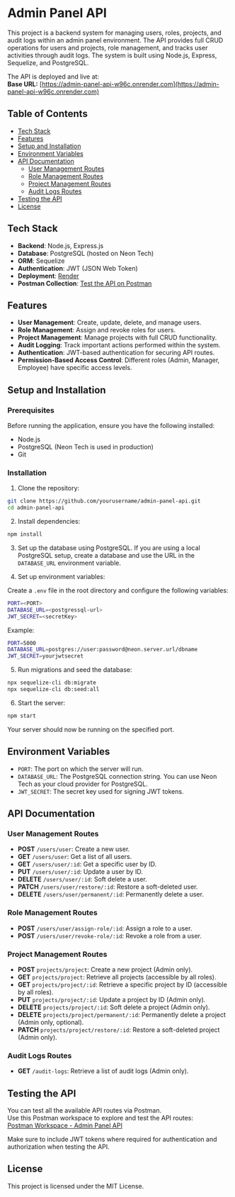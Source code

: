 
# Admin Panel API

This project is a backend system for managing users, roles, projects, and audit logs within an admin panel environment. The API provides full CRUD operations for users and projects, role management, and tracks user activities through audit logs. The system is built using Node.js, Express, Sequelize, and PostgreSQL.

The API is deployed and live at:  
**Base URL:** [https://admin-panel-api-w96c.onrender.com](https://admin-panel-api-w96c.onrender.com)

## Table of Contents

- [Tech Stack](#tech-stack)
- [Features](#features)
- [Setup and Installation](#setup-and-installation)
- [Environment Variables](#environment-variables)
- [API Documentation](#api-documentation)
  - [User Management Routes](#user-management-routes)
  - [Role Management Routes](#role-management-routes)
  - [Project Management Routes](#project-management-routes)
  - [Audit Logs Routes](#audit-logs-routes)
- [Testing the API](#testing-the-api)
- [License](#license)

## Tech Stack

- **Backend**: Node.js, Express.js
- **Database**: PostgreSQL (hosted on Neon Tech)
- **ORM**: Sequelize
- **Authentication**: JWT (JSON Web Token)
- **Deployment**: [Render](https://render.com)
- **Postman Collection**: [Test the API on Postman](https://www.postman.com/sha-if/admin-panel-api)

## Features

- **User Management**: Create, update, delete, and manage users.
- **Role Management**: Assign and revoke roles for users.
- **Project Management**: Manage projects with full CRUD functionality.
- **Audit Logging**: Track important actions performed within the system.
- **Authentication**: JWT-based authentication for securing API routes.
- **Permission-Based Access Control**: Different roles (Admin, Manager, Employee) have specific access levels.

## Setup and Installation

### Prerequisites

Before running the application, ensure you have the following installed:

- Node.js
- PostgreSQL (Neon Tech is used in production)
- Git

### Installation

1. Clone the repository:

```bash
git clone https://github.com/yourusername/admin-panel-api.git
cd admin-panel-api
```

2. Install dependencies:

```bash
npm install
```

3. Set up the database using PostgreSQL. If you are using a local PostgreSQL setup, create a database and use the URL in the `DATABASE_URL` environment variable.

4. Set up environment variables:

Create a `.env` file in the root directory and configure the following variables:

```bash
PORT=<PORT>
DATABASE_URL=<postgressql-url>
JWT_SECRET=<secretKey>
```

Example:

```bash
PORT=5000
DATABASE_URL=postgres://user:password@neon.server.url/dbname
JWT_SECRET=yourjwtsecret
```

5. Run migrations and seed the database:

```bash
npx sequelize-cli db:migrate
npx sequelize-cli db:seed:all
```

6. Start the server:

```bash
npm start
```

Your server should now be running on the specified port.

## Environment Variables

- `PORT`: The port on which the server will run.
- `DATABASE_URL`: The PostgreSQL connection string. You can use Neon Tech as your cloud provider for PostgreSQL.
- `JWT_SECRET`: The secret key used for signing JWT tokens.

## API Documentation

### User Management Routes

- **POST** `/users/user`: Create a new user.
- **GET** `/users/user`: Get a list of all users.
- **GET** `/users/user/:id`: Get a specific user by ID.
- **PUT** `/users/user/:id`: Update a user by ID.
- **DELETE** `/users/user/:id`: Soft delete a user.
- **PATCH** `/users/user/restore/:id`: Restore a soft-deleted user.
- **DELETE** `/users/user/permanent/:id`: Permanently delete a user.

### Role Management Routes

- **POST** `/users/user/assign-role/:id`: Assign a role to a user.
- **POST** `/users/user/revoke-role/:id`: Revoke a role from a user.

### Project Management Routes

- **POST** `projects/project`: Create a new project (Admin only).
- **GET** `projects/project`: Retrieve all projects (accessible by all roles).
- **GET** `projects/project/:id`: Retrieve a specific project by ID (accessible by all roles).
- **PUT** `projects/project/:id`: Update a project by ID (Admin only).
- **DELETE** `projects/project/:id`: Soft delete a project (Admin only).
- **DELETE** `projects/project/permanent/:id`: Permanently delete a project (Admin only, optional).
- **PATCH** `projects/project/restore/:id`: Restore a soft-deleted project (Admin only).

### Audit Logs Routes

- **GET** `/audit-logs`: Retrieve a list of audit logs (Admin only).

## Testing the API

You can test all the available API routes via Postman.  
Use this Postman workspace to explore and test the API routes:  
[Postman Workspace - Admin Panel API](https://www.postman.com/sha-if/admin-panel-api)

Make sure to include JWT tokens where required for authentication and authorization when testing the API.

## License

This project is licensed under the MIT License.
